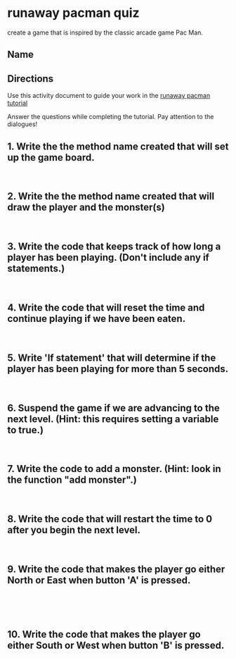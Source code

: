 # runaway pacman quiz

create a game that is inspired by the classic arcade game Pac Man.

## Name

## Directions

Use this activity document to guide your work in the [runaway pacman tutorial](/lessons/runaway-pacman/tutorial)

Answer the questions while completing the tutorial. Pay attention to the dialogues!

## 1. Write the the method name created that will set up the game board.

<br/>

## 2. Write the the method name created that will draw the player and the monster(s)

<br/>

## 3. Write the code that keeps track of how long a player has been playing. (Don't include any if statements.)

<br/>

## 4. Write the code that will reset the time and continue playing if we have been eaten.

<br/>

## 5. Write 'If statement' that will determine if the player has been playing for more than 5 seconds.

<br/>

## 6. Suspend the game if we are advancing to the next level. (Hint: this requires setting a variable to true.) 

<br/>

## 7. Write the code to add a monster. (Hint: look in the function "add monster".)

<br/>

## 8. Write the code that will restart the time to 0 after you begin the next level.

<br/>

## 9. Write the code that makes the player go either North or East when button 'A' is pressed.

<br/>

<br/>

<br/>

## 10. Write the code that makes the player go either South or West when button 'B' is pressed.

<br/>

<br/>

<br/>

